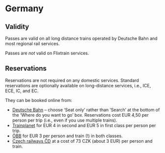 # Germany

## Validity

Passes are valid on all long distance trains operated by Deutsche Bahn and
most regional rail services.

Passes are _not_ valid on Flixtrain services.


## Reservations

Reservations are not required on any domestic services. Standard
reservations are optionally available on long-distance services, i.e., ICE,
ECE, IC, and EC.

They can be booked online from:

* [Deutsche Bahn](https://www.bahn.de) – choose ‘Seat only’ rather than
  ’Search’ at the bottom of the ‘Where do you want to go’ box.
  Reservations cost EUR 4,50 per person per trip (i.e., even if you use
  multiple trains).
* [Trainplanet](https://trainplanet.com/) for EUR 4 in second and EUR 5 in
  first class per person per trip.
* [ÖBB](https://shop.oebbtickets.at) for EUR 3 per person and train (!) in
  both classes.
* [Czech railways ČD](https://www.cd.cz/) at a cost of 73 CZK (about 3
  EUR) per person and train.


